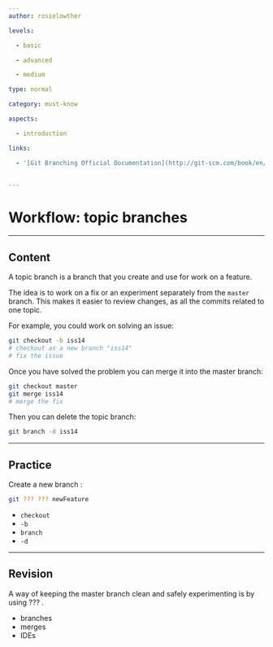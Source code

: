 ```yaml
---
author: rosielowther

levels:

  - basic

  - advanced

  - medium

type: normal

category: must-know

aspects:

  - introduction

links:

  - '[Git Branching Official Documentation](http://git-scm.com/book/en/v2/Git-Branching-Branching-Workflows){documentation}'


---
```


# Workflow: topic branches

---
## Content

A topic branch is a branch that you create and use for work on a feature.

The idea is to work on a fix or an experiment separately from the `master` branch. This makes it easier to review changes, as all the commits related to one topic.

For example, you could work on solving an issue:
```bash
git checkout -b iss14
# checkout as a new branch "iss14"
# fix the issue
```
Once you have solved the problem you can merge it into the master branch:
```bash
git checkout master
git merge iss14
# merge the fix
```
Then you can delete the topic branch:
```bash
git branch -d iss14
```

---
## Practice

Create a new branch :
```bash
git ??? ??? newFeature
```

* `checkout`
* `-b`
* `branch`
* `-d`

---
## Revision

A way of keeping the master branch clean and safely experimenting is by using ??? .

* branches 
* merges
* IDEs

 

